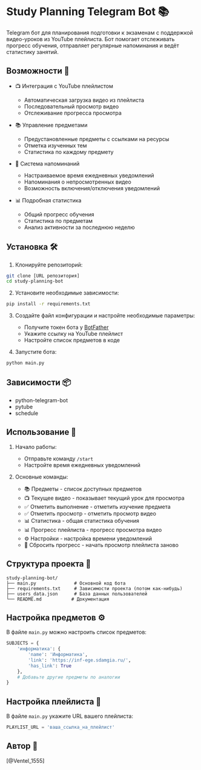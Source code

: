 # Study Planning Telegram Bot 📚

Telegram бот для планирования подготовки к экзаменам с поддержкой видео-уроков из YouTube плейлиста. Бот помогает отслеживать прогресс обучения, отправляет регулярные напоминания и ведёт статистику занятий.

## Возможности 🚀

- 📺 Интеграция с YouTube плейлистом
  - Автоматическая загрузка видео из плейлиста
  - Последовательный просмотр видео
  - Отслеживание прогресса просмотра

- 📚 Управление предметами
  - Предустановленные предметы с ссылками на ресурсы
  - Отметка изученных тем
  - Статистика по каждому предмету

- 🔔 Система напоминаний
  - Настраиваемое время ежедневных уведомлений
  - Напоминания о непросмотренных видео
  - Возможность включения/отключения уведомлений

- 📊 Подробная статистика
  - Общий прогресс обучения
  - Статистика по предметам
  - Анализ активности за последнюю неделю

## Установка 🛠️

1. Клонируйте репозиторий:
```bash
git clone [URL репозитория]
cd study-planning-bot
```

2. Установите необходимые зависимости:
```bash
pip install -r requirements.txt
```

3. Создайте файл конфигурации и настройте необходимые параметры:
   - Получите токен бота у [BotFather](https://t.me/BotFather)
   - Укажите ссылку на YouTube плейлист
   - Настройте список предметов в коде

4. Запустите бота:
```bash
python main.py
```

## Зависимости 📦

- python-telegram-bot
- pytube
- schedule

## Использование 📱

1. Начало работы:
   - Отправьте команду `/start`
   - Настройте время ежедневных уведомлений

2. Основные команды:
   - 📚 Предметы - список доступных предметов
   - 📺 Текущее видео - показывает текущий урок для просмотра
   - ✅ Отметить выполнение - отметить изучение предмета
   - ✅ Отметить просмотр - отметить просмотр видео
   - 📊 Статистика - общая статистика обучения
   - 📊 Прогресс плейлиста - прогресс просмотра видео
   - ⚙️ Настройки - настройка времени уведомлений
   - 🔄 Сбросить прогресс - начать просмотр плейлиста заново

## Структура проекта 📁

```
study-planning-bot/
├── main.py              # Основной код бота
├── requirements.txt     # Зависимости проекта (потом как-нибудь)
├── users_data.json      # База данных пользователей
└── README.md           # Документация
```

## Настройка предметов ⚙️

В файле `main.py` можно настроить список предметов:
```python
SUBJECTS = {
    'информатика': {
        'name': 'Информатика',
        'link': 'https://inf-ege.sdamgia.ru/',
        'has_link': True
    },
    # Добавьте другие предметы по аналогии
}
```

## Настройка плейлиста 🎥

В файле `main.py` укажите URL вашего плейлиста:
```python
PLAYLIST_URL = 'ваша_ссылка_на_плейлист'
```

## Автор 👥
[@Ventel_1555]
